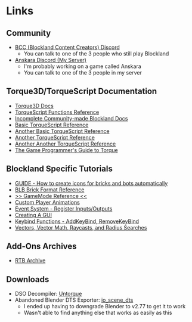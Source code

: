 # Links
## Community
- [BCC (Blockland Content Creators) Discord](https://discord.gg/r6ERkqy)
    - You can talk to one of the 3 people who still play Blockland
- [Anskara Discord (My Server)](https://discord.gg/FPQCuScm4M)
    - I'm probably working on a game called Anskara
    - You can talk to one of the 3 people in my server

## Torque3D/TorqueScript Documentation
- [Torque3D Docs](https://torque-3d.readthedocs.io/en/latest/script/consoleref.html)
- [TorqueScript Functions Reference](http://docs.garagegames.com/tge/official/content/documentation/Reference/Console%20Functions/TorqueScript_Console_Functions_1.html)
- [Incomplete Community-made Blockland Docs](https://buildmedia.readthedocs.org/media/pdf/bldocs/latest/bldocs.pdf)
- [Basic TorqueScript Reference](http://docs.garagegames.com/tgea/official/content/documentation/Scripting%20Reference/Introduction/TorqueScript.html)
- [Another Basic TorqueScript Reference](https://www.garagegames.com/community/resources/view/2212)
- [Another TorqueScript Reference](https://garagegames.github.io/Torque2D/TorqueScriptDocs/html/modules.html)
- [Another Another TorqueScript Reference](http://docs.garagegames.com/tge/official/content/documentation/Reference/Quick%20Reference/Features,%20Variables,%20Constants,%20Operators.html)
- [The Game Programmer's Guide to Torque](http://www.image.ece.ntua.gr/courses_static/cg/torque/_books/Game_Programmers_Guide_To_Torque.pdf)

## Blockland Specific Tutorials
- [GUIDE - How to create icons for bricks and bots automatically](https://forum.blockland.us/index.php?topic=227263.0)
- [BLB Brick Format Reference](https://forum.blockland.us/index.php?topic=53716.0)
- [>> GameMode Reference <<](https://forum.blockland.us/index.php?topic=203327.0)
- [Custom Player Animations](https://forum.blockland.us/index.php?topic=185575.0)
- [Event System - Register Inputs/Outputs](https://forum.blockland.us/index.php?topic=40631.0)
- [Creating A GUI](https://forum.blockland.us/index.php?topic=174198.0)
- [Keybind Functions - AddKeyBind, RemoveKeyBind](https://forum.blockland.us/index.php?topic=182190.0)
- [Vectors, Vector Math, Raycasts, and Radius Searches](https://forum.blockland.us/index.php?topic=224122.0)

## Add-Ons Archives
- [RTB Archive](https://blocklandglass.com/addons/rtb/)

## Downloads
- DSO Decompiler: [Untorque](https://github.com/figment/Untorque)
- Abandoned Blender DTS Exporter: [io_scene_dts](https://github.com/qoh/io_scene_dts)
    - I ended up having to downgrade Blender to v2.77 to get it to work
    - Wasn't able to find anything else that works as easily as this
